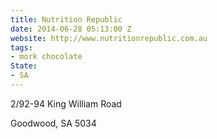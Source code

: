 ```yaml
---
title: Nutrition Republic
date: 2014-06-28 05:13:00 Z
website: http://www.nutritionrepublic.com.au
tags:
- mork chocolate
State:
- SA
---
```


2/92-94 King William Road

Goodwood, SA 5034
